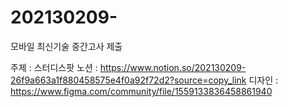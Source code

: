 # 202130209-
모바일 최신기술 중간고사 제출

주제 : 스터디스팟
노션 : https://www.notion.so/202130209-26f9a663a1f880458575e4f0a92f72d2?source=copy_link
디자인 : https://www.figma.com/community/file/1559133836458861940
